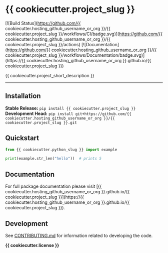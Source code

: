 # {{ cookiecutter.project_slug }}

[![Build Status](https://github.com/{{ cookiecutter.hosting_github_username_or_org }}/{{ cookiecutter.project_slug }}/workflows/CI/badge.svg)](https://github.com/{{ cookiecutter.hosting_github_username_or_org }}/{{ cookiecutter.project_slug }}/actions)
[![Documentation](https://github.com/{{ cookiecutter.hosting_github_username_or_org }}/{{ cookiecutter.project_slug }}/workflows/Documentation/badge.svg)](https://{{ cookiecutter.hosting_github_username_or_org }}.github.io/{{ cookiecutter.project_slug }})

{{ cookiecutter.project_short_description }}

---

## Installation

**Stable Release:** `pip install {{ cookiecutter.project_slug }}`<br>
**Development Head:** `pip install git+https://github.com/{{ cookiecutter.hosting_github_username_or_org }}/{{ cookiecutter.project_slug }}.git`

## Quickstart

```python
from {{ cookiecutter.python_slug }} import example

print(example.str_len("hello"))  # prints 5
```

## Documentation

For full package documentation please visit [{{ cookiecutter.hosting_github_username_or_org }}.github.io/{{ cookiecutter.project_slug }}](https://{{ cookiecutter.hosting_github_username_or_org }}.github.io/{{ cookiecutter.project_slug }}).

## Development

See [CONTRIBUTING.md](CONTRIBUTING.md) for information related to developing the code.

**{{ cookiecutter.license }}**
